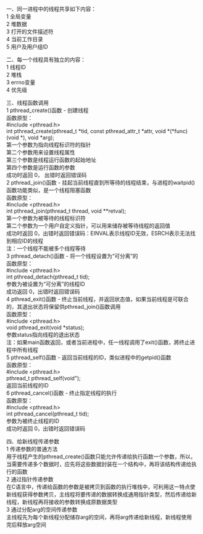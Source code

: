 一、同一进程中的线程共享如下内容：  
  1 全局变量  
  2 堆数据  
  3 打开的文件描述符  
  4 当前工作目录  
  5 用户及用户组ID  
  
二、每一个线程具有独立的内容：  
 1 线程ID  
 2 堆栈  
 3 errno变量  
 4 优先级  
 
三、线程函数调用  
  1 pthread_create()函数 - 创建线程  
    函数原型：  
      #include <pthread.h>  
      int pthread_create(pthread_t *tid, const pthread_attr_t *attr, void *(*func)(void *), void *arg);  
      第一个参数为指向线程标识符的指针  
      第二个参数用来设置线程属性  
      第三个参数是线程运行函数的起始地址  
      第四个参数是运行函数的参数  
      成功时返回 0， 出错时返回错误码  
  2 pthread_join()函数 - 挂起当前线程直到所等待的线程结束，与进程的waitpid()函数功能类似，是一个线程阻塞函数  
    函数原型：  
      #include <pthread.h>  
      int pthread_join(pthread_t thread, void **retval);  
      第一个参数为被等待的线程标识符  
      第二个参数为一个用户自定义指针，可以用来储存被等待线程的返回值  
      成功时返回 0，出错时返回错误码：EINVAL表示线程ID无效，ESRCH表示无法找到相应ID的线程  
    注：一个线程不能被多个线程等待  
  3 pthread_detach()函数 - 将一个线程设置为“可分离”的  
    函数原型：  
      #include <pthread.h>  
      int pthread_detach(pthread_t tid);  
      参数为被设置为“可分离”的线程ID  
      成功返回 0，出错时返回错误码  
  4 pthread_exit()函数 - 终止当前线程，并返回状态值，如果当前线程是可联合的，其退出状态将保留供pthread_join()函数调用  
    函数原型：  
      #include <pthread.h>  
      void pthread_exit(void *status);  
      参数status指向线程的退出状态  
    注：如果main函数返回，或者当前进程中，任一线程调用了exit()函数，將终止进程中所有线程  
  5 pthread_self()函数 - 返回当前线程的ID，类似进程中的getpid()函数  
    函数原型：  
      #include <pthread.h>  
      pthread_t pthread_self(void");  
      返回当前线程的ID  
  6 pthread_cancel()函数 - 终止指定线程的执行  
    函数原型：  
      #include <pthread.h>  
      int pthread_cancel(pthread_t tid);  
      参数为被终止线程的ID  
      成功时返回 0，出错时返回错误码  
      
四、给新线程传递参数  
  1 传递参数的普通方法  
    用于线程产生的pthread_create()函数只能允许传递给执行函数一个参数，所以，当需要传递多个数据时，应先将这些数据封装在一个结构中，再将该结构传递给执行的函数  
  2 通过指针传递参数  
    在C语言中，传递给函数的参数是被拷贝到函数的执行堆栈中，可利用这一特点使新线程获得参数拷贝，主线程将要传递的数据转换成通用指针类型，然后传递给新线程，新线程再将接收的参数转换成原数据类型  
  3 通过分配arg的空间传递参数  
    主线程先为每个新线程分配储存arg的空间，再将arg传递给新线程，新线程使用完后释放arg空间  
